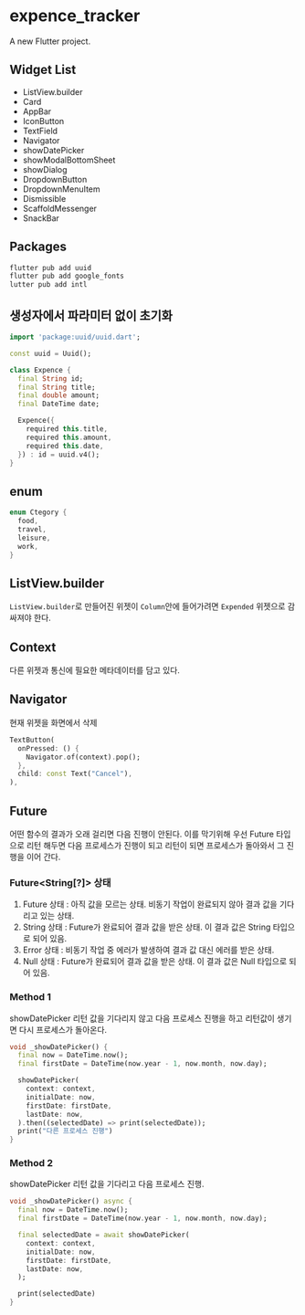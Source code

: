 # expence_tracker

A new Flutter project.

## Widget List
- ListView.builder
- Card
- AppBar
- IconButton
- TextField
- Navigator
- showDatePicker
- showModalBottomSheet
- showDialog
- DropdownButton
- DropdownMenuItem
- Dismissible
- ScaffoldMessenger
- SnackBar

## Packages
```bash
flutter pub add uuid
flutter pub add google_fonts
lutter pub add intl
```   


## 생성자에서 파라미터 없이 초기화
```dart
import 'package:uuid/uuid.dart';

const uuid = Uuid();

class Expence {
  final String id;
  final String title;
  final double amount;
  final DateTime date;

  Expence({
    required this.title,
    required this.amount,
    required this.date,
  }) : id = uuid.v4();
}

```

## enum
```dart
enum Ctegory {
  food,
  travel,
  leisure,
  work,
}
```

## ListView.builder
`ListView.builder`로 만들어진 위젯이 `Column`안에 들어가려면 `Expended` 위젯으로 감싸져야 한다.

## Context
다른 위젯과 통신에 필요한 메타데이터를 담고 있다.

## Navigator
현재 위젯을 화면에서 삭제 
```dart
TextButton(
  onPressed: () {
    Navigator.of(context).pop();
  },
  child: const Text("Cancel"),
),
```

## Future
어떤 함수의 결과가 오래 걸리면 다음 진행이 안된다. 이를 막기위해 우선 Future 타입으로 리턴 해두면
다음 프로세스가 진행이 되고 리턴이 되면 프로세스가 돌아와서 그 진행을 이어 간다.


### Future<String[?]> 상태
1. Future 상태 : 아직 값을 모르는 상태. 비동기 작업이 완료되지 않아 결과 값을 기다리고 있는 상태.
2. String 상태 : Future가 완료되어 결과 값을 받은 상태. 이 결과 값은 String 타입으로 되어 있음.
3. Error 상태 : 비동기 작업 중 에러가 발생하여 결과 값 대신 에러를 받은 상태.
4. Null 상태 : Future가 완료되어 결과 값을 받은 상태. 이 결과 값은 Null 타입으로 되어 있음.

### Method 1
showDatePicker 리턴 값을 기다리지 않고 다음 프로세스 진행을 하고 리턴값이 생기면 다시 프로세스가 돌아온다.

```dart
void _showDatePicker() {
  final now = DateTime.now();
  final firstDate = DateTime(now.year - 1, now.month, now.day);

  showDatePicker(
    context: context,
    initialDate: now,
    firstDate: firstDate,
    lastDate: now,
  ).then((selectedDate) => print(selectedDate));
  print("다른 프로세스 진행")
}

```

### Method 2
showDatePicker 리턴 값을 기다리고 다음 프로세스 진행.

```dart
void _showDatePicker() async {
  final now = DateTime.now();
  final firstDate = DateTime(now.year - 1, now.month, now.day);

  final selectedDate = await showDatePicker(
    context: context,
    initialDate: now,
    firstDate: firstDate,
    lastDate: now,
  );

  print(selectedDate)
}
```